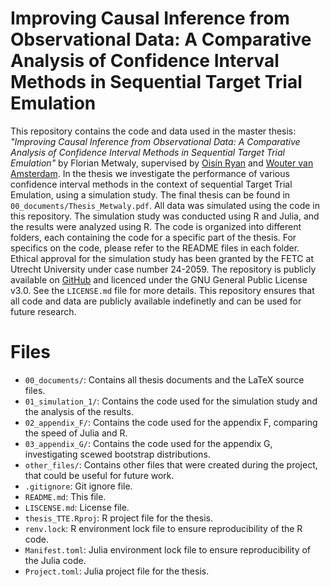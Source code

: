 # Improving Causal Inference from Observational Data: A Comparative Analysis of Confidence Interval Methods in Sequential Target Trial Emulation

This repository contains the code and data used in the master thesis: *"Improving Causal Inference from Observational Data: A Comparative Analysis of Confidence Interval Methods in Sequential Target Trial Emulation"* by Florian Metwaly, supervised by [Oisín Ryan](https://ryanoisin.github.io/) and [Wouter van Amsterdam](https://wvanamsterdam.com/). In the thesis we investigate the performance of various confidence interval methods in the context of sequential Target Trial Emulation, using a simulation study. The final thesis can be found in `00_documents/Thesis_Metwaly.pdf`.
All data was simulated using the code in this repository. The simulation study was conducted using R and Julia, and the results were analyzed using R. The code is organized into different folders, each containing the code for a specific part of the thesis. For specifics on the code, please refer to the README files in each folder.
Ethical approval for the simulation study has been granted by the FETC at Utrecht University under case number 24-2059.
The repository is publicly available on [GitHub](https://github.com/flo1met/thesis_TTE) and licenced under the GNU General Public License v3.0. See the `LICENSE.md` file for more details. This repository ensures that all code and data are publicly available indefinetly and can be used for future research.

# Files
- `00_documents/`: Contains all thesis documents and the LaTeX source files.
- `01_simulation_1/`: Contains the code used for the simulation study and the analysis of the results.
- `02_appendix_F/`: Contains the code used for the appendix F, comparing the speed of Julia and R.
- `03_appendix_G/`: Contains the code used for the appendix G, investigating scewed bootstrap distributions.
- `other_files/`: Contains other files that were created during the project, that could be useful for future work.
- `.gitignore`: Git ignore file.
- `README.md`: This file.
- `LISCENSE.md`: License file.
- `thesis_TTE.Rproj`: R project file for the thesis.
- `renv.lock`: R environment lock file to ensure reproducibility of the R code.
- `Manifest.toml`: Julia environment lock file to ensure reproducibility of the Julia code.
- `Project.toml`: Julia project file for the thesis.

